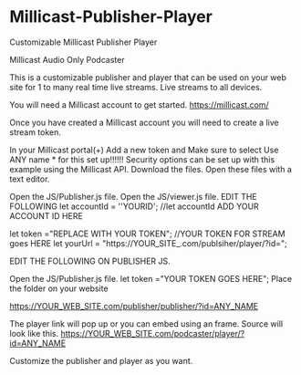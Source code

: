# Millicast-Publisher-Player
Customizable Millicast Publisher Player

Millicast Audio Only Podcaster

This is a customizable publisher and player that can be used on your web site for 1 to many real time live streams. Live streams to all devices.

You will need a Millicast account to get started. https://millicast.com/

Once you have created a Millicast account you will need to create a live stream token.

In your Millicast portal(+) Add a new token and Make sure to select Use ANY name * for this set up!!!!!! Security options can be set up with this example using the Millicast API.
Download the files. Open these files with a text editor.

Open the JS/Publisher.js file.
Open the JS/viewer.js file. EDIT THE FOLLOWING
let accountId = ''YOURID'; //let accountId ADD YOUR ACCOUNT ID HERE

let token ="REPLACE WITH YOUR TOKEN"; //YOUR TOKEN FOR STREAM goes HERE let yourUrl = "https://YOUR_SITE_.com/publsiher/player/?id=";

EDIT THE FOLLOWING ON PUBLISHER JS.

Open the JS/Publisher.js file. let token ="YOUR TOKEN GOES HERE";
Place the folder on your website

https://YOUR_WEB_SITE.com/publisher/publisher/?id=ANY_NAME

The player link will pop up or you can embed using an frame. Source will look like this. https://YOUR_WEB_SITE.com/podcaster/player/?id=ANY_NAME

Customize the publisher and player as you want.
